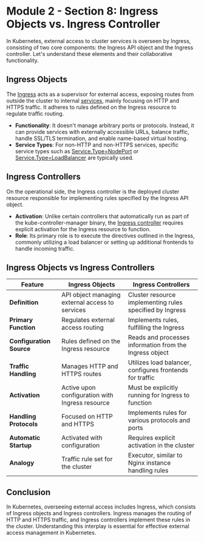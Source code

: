 # Module 2 - Section 8: Ingress Objects vs. Ingress Controller

In Kubernetes, external access to cluster services is overseen by Ingress, consisting of two core components: the Ingress API object and the Ingress controller. Let's understand these elements and their collaborative functionality.

## Ingress Objects

The [Ingress](https://kubernetes.io/docs/reference/generated/kubernetes-api/v1.28/#ingress-v1-networking-k8s-io) acts as a supervisor for external access, exposing routes from outside the cluster to internal [services](https://kubernetes.io/docs/concepts/services-networking/service/), mainly focusing on HTTP and HTTPS traffic. It adheres to rules defined on the Ingress resource to regulate traffic routing.

- **Functionality**: It doesn't manage arbitrary ports or protocols. Instead, it can provide services with externally accessible URLs, balance traffic, handle SSL/TLS termination, and enable name-based virtual hosting.
- **Service Types**: For non-HTTP and non-HTTPS services, specific service types such as [Service.Type=NodePort](https://kubernetes.io/docs/concepts/services-networking/service/#type-nodeport) or [Service.Type=LoadBalancer](https://kubernetes.io/docs/concepts/services-networking/service/#loadbalancer) are typically used.

## Ingress Controllers

On the operational side, the Ingress controller is the deployed cluster resource responsible for implementing rules specified by the Ingress API object.

- **Activation**: Unlike certain controllers that automatically run as part of the kube-controller-manager binary, the [Ingress controller](https://kubernetes.io/docs/concepts/services-networking/ingress-controllers/) requires explicit activation for the Ingress resource to function.
- **Role**: Its primary role is to execute the directives outlined in the Ingress, commonly utilizing a load balancer or setting up additional frontends to handle incoming traffic.

## Ingress Objects vs Ingress Controllers

| Feature                  | Ingress Objects                                 | Ingress Controllers                                      |
|--------------------------|-------------------------------------------------|----------------------------------------------------------|
| **Definition**           | API object managing external access to services | Cluster resource implementing rules specified by Ingress |
| **Primary Function**     | Regulates external access routing               | Implements rules, fulfilling the Ingress                 |
| **Configuration Source** | Rules defined on the Ingress resource           | Reads and processes information from the Ingress object  |
| **Traffic Handling**     | Manages HTTP and HTTPS routes                   | Utilizes load balancer, configures frontends for traffic |
| **Activation**           | Active upon configuration with Ingress resource | Must be explicitly running for Ingress to function       |
| **Handling Protocols**   | Focused on HTTP and HTTPS                       | Implements rules for various protocols and ports         |
| **Automatic Startup**    | Activated with configuration                    | Requires explicit activation in the cluster              |
| **Analogy**              | Traffic rule set for the cluster                | Executor, similar to Nginx instance handling rules       |

## Conclusion

In Kubernetes, overseeing external access includes Ingress, which consists of Ingress objects and Ingress controllers. Ingress manages the routing of HTTP and HTTPS traffic, and Ingress controllers implement these rules in the cluster. Understanding this interplay is essential for effective external access management in Kubernetes.
